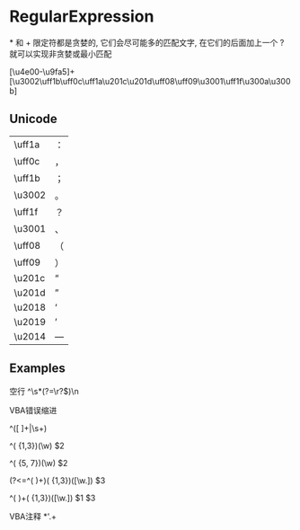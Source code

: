 # RegularExpression

\* 和 + 限定符都是贪婪的, 它们会尽可能多的匹配文字, 在它们的后面加上一个 ? 就可以实现非贪婪或最小匹配

[\u4e00-\u9fa5]+
[\u3002\uff1b\uff0c\uff1a\u201c\u201d\uff08\uff09\u3001\uff1f\u300a\u300b]

## Unicode

|        |     |
| ------ | --- |
| \uff1a | ：  |
| \uff0c | ，  |
| \uff1b | ；  |
| \u3002 | 。  |
| \uff1f | ？  |
| \u3001 | 、  |
| \uff08 | （  |
| \uff09 | ）  |
| \u201c | “   |
| \u201d | ”   |
| \u2018 | ‘   |
| \u2019 | ’   |
| \u2014 | —   |

## Examples

空行
^\s*(?=\r?$)\n

VBA错误缩进

^([ ]+|\s+)

^( {1,3})(\w)
    $2

^( {5, 7})(\w)
        $2

(?<=^(    )+)( {1,3})([\w\.])
    $3

^(    )+( {1,3})([\w\.])
$1    $3

VBA注释
 *'.+
